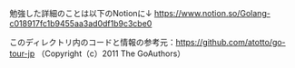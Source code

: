勉強した詳細のことは以下のNotionに↓
https://www.notion.so/Golang-c018917fc1b9455aa3ad0df1b9c3cbe0

このディレクトリ内のコードと情報の参考元：https://github.com/atotto/go-tour-jp （Copyright（c）2011 The GoAuthors）
